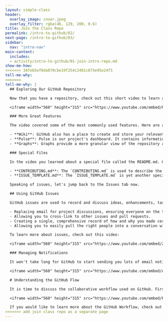 ```yaml
---
layout: simple-class
header:
  overlay_image: cover.jpeg
  overlay_filter: rgba(46, 129, 200, 0.6)
title: Join the Class Repo
permalink: /intro-to-github/02/
next-page: /intro-to-github/03/
sidebar:
  nav: "intro-nav"
main-content:
  includes:
  - activity/intro-to-github/01-join-intro-repo.md
show-me-how:
<<<<<<< 34feb5ef0da070cbe19f254c2481c075e95e24f5
tell-me-why:
=======
tell-me-why: |
  ## Exploring Our GitHub Repository

  Now that you have a repository, check out this short video to learn about the key features it contains:

  <iframe width="560" height="315" src="https://www.youtube.com/embed/R8OAwrcMlRw" frameborder="0" allowfullscreen></iframe>

  ### More Great Features

  The video covered some of the most commonly used features. Here are a few other items of interest you can find GitHub repositories:

  - **Wiki**: GitHub also has a place to create and store your relevant project documentation.
  - **Pulse**: Pulse is our project's dashboard. It contains information on the work that has been completed and the work in progress.
  - **Graphs**: Graphs provide a more granular view of the repository activity, including who has contributed, when the work is being done, and who has forked the repository.

  ### Special Files

  In the video you learned about a special file called the README.md. Here are a few other special files you can add to your repositories:

  - **CONTRIBUTING.md**: The `CONTRIBUTING.md` is used to describe the process for collaborating on the repository. The link to the `CONTRIBUTING.md` file is shown anytime someone begins to create a new issue or pull request.
  - **ISSUE_TEMPLATE.md**: The `ISSUE_TEMPLATE.md` is yet another special file you can use to pre-populate the body of an issue. For example, if you always want to gather certain types of information for bug reports, you can include it in the issue template and every new issue will be opened with your recommended starter text.

  Speaking of issues, let's jump back to the Issues tab now.

  ## Using GitHub Issues

  GitHub issues are used to record and discuss ideas, enhancements, tasks, and bugs. They make collaboration easier by:

  - Replacing email for project discussions, ensuring everyone on the team (even your future team member) has the complete story.
  - Allowing you to cross-link to other issues and pull requests.
  - Creating a single, comprehensive record of how and why you made certain decisions.
  - Allowing you to easily pull the right people into a conversation with @ mentions and team mentions.

  To learn more about issues, check out this video:

  <iframe width="560" height="315" src="https://www.youtube.com/embed/Zhj46r5D0nQ" frameborder="0" allowfullscreen></iframe>

  ### Managing Notifications

  It won't take long for GitHub to start sending you lots of email notifications about the things happening in our project. If you would like to learn how to customize (or reduce) the notifications you receive from GitHub, check out this video:

  <iframe width="560" height="315" src="https://www.youtube.com/embed/ocQldxF7fMY" frameborder="0" allowfullscreen></iframe>

  # Understanding the GitHub Flow

  It is time to discuss the collaborative workflow used on GitHub. First, check out this video:

  <iframe width="560" height="315" src="https://www.youtube.com/embed/PBI2Rz-ZOxU" frameborder="0" allowfullscreen></iframe>

  If you would like to learn more about the GitHub Workflow, check out this [interactive guide](https://guides.github.com/introduction/flow/).
>>>>>>> add join class repo as a separate page
---
```

